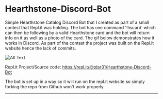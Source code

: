 # Hearthstone-Discord-Bot

Simple Hearthstone Catalog Discord Bot that I created as part of a small contest that Repl.it was holding.  The bot has one command '!hscard' which can then be following by a valid Hearthstone card and the bot will return info on it as well as a photo of the card.  The gif below demonstrates how it works in Discord.  As part of the contest the project was built on the Repl.it website hence the lack of commits.

![Alt Text](https://i.imgur.com/aOklwkH.gif)

Repl.it Project/Source code:
https://repl.it/@tdar31/Hearthstone-Discord-Bot

The bot is set up in a way so it will run on the repl.it website so simply forking the repo from Github won't work properly

------------
